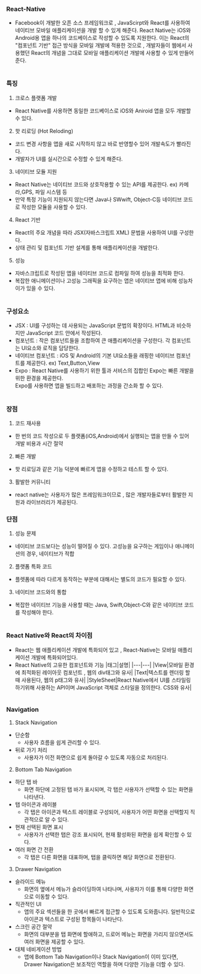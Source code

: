 ### React-Native
- Facebook이 개발한 오픈 소스 프레임워크로 , JavaScirpt와 React를 사용하여 네이티브 모바일 애플리케이션을
  개발 할 수 있게 해준다. React Native는 iOS와 Android용 앱을 하나의 코드베이스로 작성할 수 있도록 지원한다.
  이는 React의 "컴포넌트 기반" 접근 방식을 모바일 개발에 적용한 것으로 , 개발자들이 웹에서 사용했던 React의
  개념을 그대로 모바일 애플리케이션 개발에 사용할 수 있게 만들어 준다.
#
### 특징
1. 크로스 플랫폼 개발
- React Native를 사용하면 동일한 코드베이스로 iOS와 Aniroid 앱을 모두 개발할 수 있다.
2. 핫 리로딩 (Hot Reloding)
- 코드 변경 사항을 앱을 새로 시작하지 않고 바로 반영할수 있어 개발속도가 빨라진다.
- 개발자가 UI를 실시간으로 수정할 수 있게 해준다.
3. 네이티브 모듈 지원
- React Native는 네이티브 코드와 상호작용할 수 있는 API를 제공한다. ex) 카메라,GPS, 파일 시스템 등
- 만약 특정 기능이 지원되지 않는다면 Java나 SWwift, Object-C등 네이티브 코드로 작성한 모듈을 사용할 수 있다.
4. React 기반
- React의 주요 개념을 따라 JSX(자바스크립트 XML) 문법을 사용하여 UI를 구성한다.
- 상태 관리 및 컴포넌트 기반 설계를 통해 애플리케이션을 개발한다.
5. 성능
- 자바스크립트로 작성된 앱을 네이티브 코드로 컴파일 하여 성능을 최적화 한다.
- 복잡한 애니메이션이나 고성능 그래픽을 요구하는 앱은 네이티브 앱에 비해 성능차이가 있을 수 있다.
#
### 구성요소
- JSX : UI를 구성하는 데 사용되는 JavaScript 문법의 확장이다. HTML과 비슷하지만 JavaScript 코드 안에서 작성된다.
- 컴포넌트 : 작은 컴포넌트들을 조합하여 큰 애플리케이션을 구성한다. 각 컴포넌트는 UI요소와 로직을 담당한다.
- 네이티브 컴포넌트 : iOS 및 Android의 기본 UI요소들을 래핑한 네이티브 컴포넌트를 제공한다. ex) Text,Button,View
- Expo : React Native를 사용하기 위한 툴과 서비스의 집합인 Expo는 빠른 개발을 위한 환경을 제공한다.  
          Expo를 사용하면 앱을 빌드하고 배포하는 과정을 간소화 할 수 있다.
#
### 장점
1. 코드 재사용
- 한 번의 코드 작성으로 두 플랫폼(iOS,Android)에서 실행되는 앱을 만들 수 있어 개발 비용과 시간 절약
2. 빠른 개발
- 핫 리로딩과 같은 기능 덕분에 빠르게 앱을 수정하고 테스트 할 수 있다.
3. 활발한 커뮤니티
- react native는 사용자가 많은 프레임워크이므로 , 많은 개발자들로부터 활발한 지원과 라이브러리가 제공된다.

### 단점
1. 성능 문제
- 네이티브 코드보다는 성능이 떨어질 수 있다. 고성능을 요구하는 게임이나 애니메이션의 경우, 네이티브가 적합
2. 플랫폼 특화 코드
- 플렛폼에 따라 다르게 동작하는 부분에 대해서는 별도의 코드가 필요할 수 있다.
3. 네이티브 코드와의 통합
- 복잡한 네이티브 기능을 사용할 때는 Java, Swift,Object-C와 같은 네이티브 코드를 작성해야 한다.
#

### React Native와 React의 차이점
- React는 웹 애플리케이션 개발에 특화되어 있고 , React-Native는 모바일 애플리케이션 개발에 특화되어있다.
- React Native의 고유한 컴포넌트와 기능
|태그|설명|
|---|---|
|View|모바일 환경에 최적화된 레이아웃 컴포넌트 , 웹의 div태그와 유사|
|Text|텍스트를 렌더링 할 때 사용된다, 웹의 p태그와 유사|
|StyleSheet|React Native에서 UI를 스타일링 하기위해 사용하는 API이며  JavaScript 객체로 스타일을 정의한다. CSS와 유사|
#

### Navigation
1. Stack Navigation
 - 단순함
   - 사용자 흐름을 쉽게 관리할 수 있다.  
 - 뒤로 가기 처리
   - 사용자가 이전 화면으로 쉽게 돌아갈 수 있도록 자동으로 처리된다.  
2. Bottom Tab Navigation
 - 하단 탭 바  
   - 화면 하단에 고정된 탭 바가 표시되며, 각 탭은 사용자가 선택할 수 있는 화면을 나타낸다.  
 - 탭 아이콘과 레이블  
   - 각 탭은 아이콘과 텍스트 레이블로 구성되어, 사용자가 어떤 화면을 선택할지 직관적으로 알 수 있다.  
 - 현재 선택된 화면 표시  
   - 사용자가 선택한 탭은 강조 표시되어, 현재 활성화된 화면을 쉽게 확인할 수 있다.  
 - 여러 화면 간 전환  
   - 각 탭은 다른 화면을 대표하며, 탭을 클릭하면 해당 화면으로 전환된다.  
3. Drawer Navigation
 - 슬라이드 메뉴
   - 화면의 옆에서 메뉴가 슬라이딩하여 나타나며, 사용자가 이를 통해 다양한 화면으로 이동할 수 있다.  
 - 직관적인 UI
   - 앱의 주요 섹션들을 한 곳에서 빠르게 접근할 수 있도록 도와줍니다. 일반적으로 아이콘과 텍스트로 구성된 항목들이 나타난다.  
 - 스크린 공간 절약
   - 화면의 대부분을 탭 화면에 할애하고, 드로어 메뉴는 화면을 가리지 않으면서도 여러 화면을 제공할 수 있다.  
 - 대체 네비게이션 방법
   - 앱에 Bottom Tab Navigation이나 Stack Navigation이 이미 있다면,  
     Drawer Navigation은 보조적인 역할을 하며 다양한 기능을 더할 수 있다.  
